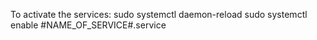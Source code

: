 To activate the services:
sudo systemctl daemon-reload
sudo systemctl enable #NAME_OF_SERVICE#.service
